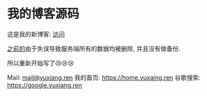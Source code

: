# 我的博客源码
这是我的新博客: <a href="https://yuxiang.ren" target="_blank">访问</a>

<a href="https://github.com/shlyren/blog" target="_blank">之前的</a>由于失误导致服务端所有的数据均被删除, 并且没有做备份.

所以重新开始写了😢😢😢

Mail: [mail@yuxiang.ren](mail@yuxiang.ren)
我的首页: https://home.yuxaing.ren
谷歌搜索: https://google.yuxiang.ren


